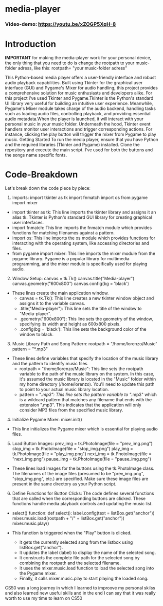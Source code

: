 # media-player
### Video-demo: https://youtu.be/xZOGP5XqH-8
# Introduction
**IMPORTANT**
for making the media-player work for your personal device, the only thing that you need to do is change the rootpath to your music-folder adress, like this: rootpath= "your music-folder adress"
 
This Python-based media player offers a user-friendly interface and robust audio playback capabilities. Built using Tkinter for the graphical user interface (GUI) and Pygame's Mixer for audio handling, this project provides a comprehensive solution for music enthusiasts and developers alike.
For this project i've used Tkinter and Pygame.Tkinter is the Python's standard UI library very useful for building an intuitive user experience. Meanwhile, Pygame's Mixer module takes charge of the audio backend, handling tasks such as loading audio files, controlling playback, and providing essential audio metadata.When the player is launched, it will interact with your personal music in your music folder.
Underneath the hood, Tkinter event handlers monitor user interactions and trigger corresponding actions. For instance, clicking the play button will trigger the mixer from Pygame to play music.
Getting Started
To run the media player, ensure that you have Python and the required libraries (Tkinter and Pygame) installed. Clone the repository and execute the main script.
I've used for both the buttons and the songs name specific fonts.

# Code-Breakdown
Let's break down the code piece by piece:
1. Imports:
import tkinter as tk
import fnmatch
import os
from pygame import mixer

 * import tkinter as tk: This line imports the tkinter library and assigns it an alias tk. Tkinter is Python's standard GUI library for creating graphical user interfaces.
 * import fnmatch: This line imports the fnmatch module which provides functions for matching filenames against a pattern.
 * import os: This line imports the os module which provides functions for interacting with the operating system, like accessing directories and files.
 * from pygame import mixer: This line imports the mixer module from the pygame library. Pygame is a popular library for multimedia programming, and the mixer module is specifically used for playing audio.
2. Window Setup:
canvas = tk.Tk()
canvas.title("Media-player")
canvas.geometry("600x800")
canvas.config(bg = 'black')

 * These lines create the main application window.
   * canvas = tk.Tk(): This line creates a new tkinter window object and assigns it to the variable canvas.
   * .title("Media-player"): This line sets the title of the window to "Media-player".
   * .geometry("600x800"): This line sets the geometry of the window, specifying its width and height as 600x800 pixels.
   * .config(bg = 'black'): This line sets the background color of the window to black.
3. Music Library Path and Song Pattern:
rootpath = "/home/lorenzo/Music"
pattern = "*.mp3"

 * These lines define variables that specify the location of the music library and the pattern to identify music files.
   * rootpath = "/home/lorenzo/Music": This line sets the rootpath variable to the path of the music library on the system. In this case, it's assumed the music library is located in the "Music" folder within my home directory (/home/lorenzo). You'll need to update this path to point to your actual music library location.
   * pattern = "*.mp3": This line sets the pattern variable to "*.mp3" which is a wildcard pattern that matches any filename that ends with the extension ".mp3". This indicates that the application will only consider MP3 files from the specified music library.
4. Initialize Pygame Mixer:
mixer.init()

 * This line initializes the Pygame mixer which is essential for playing audio files.
5. Load Button Images:
prev_img = tk.PhotoImage(file = "prev_img.png")
stop_img = tk.PhotoImage(file = "stop_img.png")
play_img = tk.PhotoImage(file = "play_img.png")
next_img = tk.PhotoImage(file = "next_img.png")
pause_img = tk.PhotoImage(file = "pause_img.png")

 * These lines load images for the buttons using the tk.PhotoImage class. The filenames of the image files (presumed to be "prev_img.png", "stop_img.png", etc.) are specified. Make sure these image files are present in the same directory as your Python script.
6. Define Functions for Button Clicks:
The code defines several functions that are called when the corresponding buttons are clicked. These functions handle media playback controls and updating the music list.
 * select() function:
def select():
  label.config(text = listBox.get("anchor"))
  mixer.music.load(rootpath + "/" + listBox.get("anchor"))
  mixer.music.play()

 * This function is triggered when the "Play" button is clicked.
   * It gets the currently selected song from the listbox using listBox.get("anchor").
   * It updates the label (label) to display the name of the selected song.
   * It constructs the complete file path for the selected song by combining the rootpath and the selected filename.
   * It uses the mixer.music.load function to load the selected song into the Pygame mixer.
   * Finally, it calls mixer.music.play to start playing the loaded song.

CS50 was a long journey in which I learned to improove my personal skilss and also learned new useful skills and in the end I can say that it was really worth to use my time to learn on CS50
